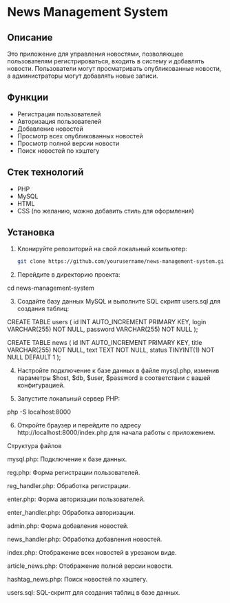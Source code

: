 # News Management System

## Описание

Это приложение для управления новостями, позволяющее пользователям регистрироваться, входить в систему и добавлять новости. Пользователи могут просматривать опубликованные новости, а администраторы могут добавлять новые записи.


## Функции

- Регистрация пользователей
- Авторизация пользователей
- Добавление новостей
- Просмотр всех опубликованных новостей
- Просмотр полной версии новости
- Поиск новостей по хэштегу

## Стек технологий

- PHP
- MySQL
- HTML
- CSS (по желанию, можно добавить стиль для оформления)

## Установка

1. Клонируйте репозиторий на свой локальный компьютер:
   ```bash
   git clone https://github.com/yourusername/news-management-system.git

2. Перейдите в директорию проекта:

cd news-management-system


3. Создайте базу данных MySQL и выполните SQL скрипт users.sql для создания таблиц:

CREATE TABLE users (
    id INT AUTO_INCREMENT PRIMARY KEY,
    login VARCHAR(255) NOT NULL,
    password VARCHAR(255) NOT NULL
);

CREATE TABLE news (
    id INT AUTO_INCREMENT PRIMARY KEY,
    title VARCHAR(255) NOT NULL,
    text TEXT NOT NULL,
    status TINYINT(1) NOT NULL DEFAULT 1
);


4. Настройте подключение к базе данных в файле mysql.php, изменив параметры $host, $db, $user, $password в соответствии с вашей конфигурацией.


5. Запустите локальный сервер PHP:

php -S localhost:8000


6. Откройте браузер и перейдите по адресу http://localhost:8000/index.php для начала работы с приложением.



Структура файлов

mysql.php: Подключение к базе данных.

reg.php: Форма регистрации пользователей.

reg_handler.php: Обработка регистрации.

enter.php: Форма авторизации пользователей.

enter_handler.php: Обработка авторизации.

admin.php: Форма добавления новостей.

news_handler.php: Обработка добавления новостей.

index.php: Отображение всех новостей в урезаном виде.

article_news.php: Отображение полной версии новости.

hashtag_news.php: Поиск новостей по хэштегу.

users.sql: SQL-скрипт для создания таблиц в базе данных.


